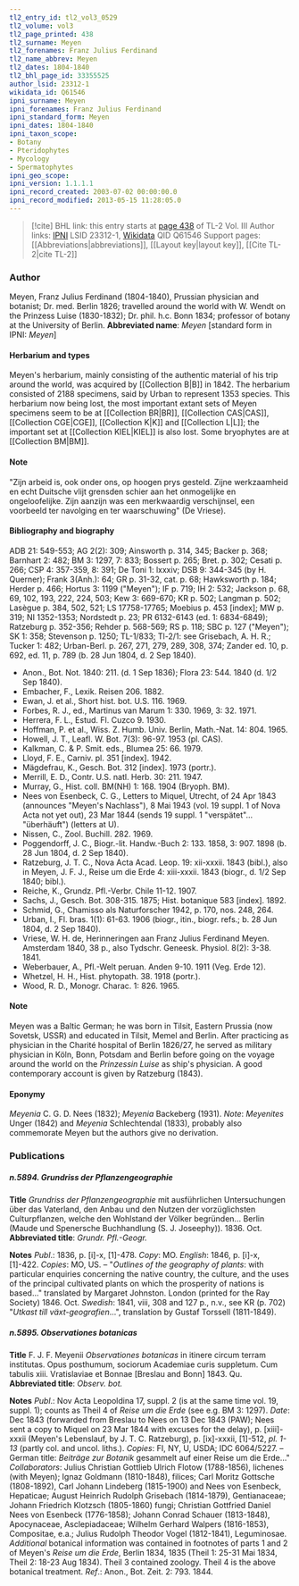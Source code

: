 ```yaml
---
tl2_entry_id: tl2_vol3_0529
tl2_volume: vol3
tl2_page_printed: 438
tl2_surname: Meyen
tl2_forenames: Franz Julius Ferdinand
tl2_name_abbrev: Meyen
tl2_dates: 1804-1840
tl2_bhl_page_id: 33355525
author_lsid: 23312-1
wikidata_id: Q61546
ipni_surname: Meyen
ipni_forenames: Franz Julius Ferdinand
ipni_standard_form: Meyen
ipni_dates: 1804-1840
ipni_taxon_scope: 
- Botany
- Pteridophytes
- Mycology
- Spermatophytes
ipni_geo_scope: 
ipni_version: 1.1.1.1
ipni_record_created: 2003-07-02 00:00:00.0
ipni_record_modified: 2013-05-15 11:28:05.0
---
```


> [!cite] BHL link: this entry starts at [page 438](https://www.biodiversitylibrary.org/page/33355525) of TL-2 Vol. III
> Author links: [IPNI](https://www.ipni.org/a/23312-1) LSID 23312-1, [Wikidata](https://www.wikidata.org/wiki/Q61546) QID Q61546
> Support pages: [[Abbreviations|abbreviations]], [[Layout key|layout key]], [[Cite TL-2|cite TL-2]]

### Author

Meyen, Franz Julius Ferdinand (1804-1840), Prussian physician and botanist; Dr. med. Berlin 1826; travelled around the world with W. Wendt on the Prinzess Luise (1830-1832); Dr. phil. h.c. Bonn 1834; professor of botany at the University of Berlin. 
**Abbreviated name**: *Meyen* \[standard form in IPNI: *Meyen*\]

#### Herbarium and types

Meyen's herbarium, mainly consisting of the authentic material of his trip around the world, was acquired by [[Collection B|B]] in 1842. The herbarium consisted of 2188 specimens, said by Urban to represent 1353 species. This herbarium now being lost, the most important extant sets of Meyen specimens seem to be at [[Collection BR|BR]], [[Collection CAS|CAS]], [[Collection CGE|CGE]], [[Collection K|K]] and [[Collection L|L]]; the important set at [[Collection KIEL|KIEL]] is also lost. Some bryophytes are at [[Collection BM|BM]].

#### Note

"Zijn arbeid is, ook onder ons, op hoogen prys gesteld. Zijne werkzaamheid en echt Duitsche vlijt grensden schier aan het onmogelijke en ongeloofelijke. Zijn aanzijn was een merkwaardig verschijnsel, een voorbeeld ter navolging en ter waarschuwing" (De Vriese).

#### Bibliography and biography

ADB 21: 549-553; AG 2(2): 309; Ainsworth p. 314, 345; Backer p. 368; Barnhart 2: 482; BM 3: 1297, 7: 833; Bossert p. 265; Bret. p. 302; Cesati p. 266; CSP 4: 357-359, 8: 391; De Toni 1: lxxxiv; DSB 9: 344-345 (by H. Querner); Frank 3(Anh.): 64; GR p. 31-32, cat. p. 68; Hawksworth p. 184; Herder p. 466; Hortus 3: 1199 ("Meyen"); IF p. 719; IH 2: 532; Jackson p. 68, 69, 102, 193, 222, 224, 503; Kew 3: 669-670; KR p. 502; Langman p. 502; Lasègue p. 384, 502, 521; LS 17758-17765; Moebius p. 453 \[index\]; MW p. 319; NI 1352-1353; Nordstedt p. 23; PR 6132-6143 (ed. 1: 6834-6849); Ratzeburg p. 352-356; Rehder p. 568-569; RS p. 118; SBC p. 127 ("Meyen"); SK 1: 358; Stevenson p. 1250; TL-1/833; Tl-2/1: see Grisebach, A. H. R.; Tucker 1: 482; Urban-Berl. p. 267, 271, 279, 289, 308, 374; Zander ed. 10, p. 692, ed. 11, p. 789 (b. 28 Jun 1804, d. 2 Sep 1840).
- Anon., Bot. Not. 1840: 211. (d. 1 Sep 1836); Flora 23: 544. 1840 (d. 1/2 Sep 1840).
- Embacher, F., Lexik. Reisen 206. 1882.
- Ewan, J. et al., Short hist. bot. U.S. 116. 1969.
- Forbes, R. J., ed., Martinus van Marum 1: 330. 1969, 3: 32. 1971.
- Herrera, F. L., Estud. Fl. Cuzco 9. 1930.
- Hoffman, P. et al., Wiss. Z. Humb. Univ. Berlin, Math.-Nat. 14: 804. 1965.
- Howell, J. T., Leafl. W. Bot. 7(3): 96-97. 1953 (pl. CAS).
- Kalkman, C. & P. Smit. eds., Blumea 25: 66. 1979.
- Lloyd, F. E., Carniv. pl. 351 \[index\]. 1942.
- Mägdefrau, K., Gesch. Bot. 312 \[index\]. 1973 (portr.).
- Merrill, E. D., Contr. U.S. natl. Herb. 30: 211. 1947.
- Murray, G., Hist. coll. BM(NH) 1: 168. 1904 (Bryoph. BM).
- Nees von Esenbeck, C. G., Letters to Miquel, Utrecht, of 24 Apr 1843 (announces "Meyen's Nachlass"), 8 Mai 1943 (vol. 19 suppl. 1 of Nova Acta not yet out), 23 Mar 1844 (sends 19 suppl. 1 "verspätet"... "überhäuft") (letters at U).
- Nissen, C., Zool. Buchill. 282. 1969.
- Poggendorff, J. C., Biogr.-lit. Handw.-Buch 2: 133. 1858, 3: 907. 1898 (b. 28 Jun 1804, d. 2 Sep 1840).
- Ratzeburg, J. T. C., Nova Acta Acad. Leop. 19: xii-xxxii. 1843 (bibl.), also in Meyen, J. F. J., Reise um die Erde 4: xiii-xxxii. 1843 (biogr., d. 1/2 Sep 1840; bibl.).
- Reiche, K., Grundz. Pfl.-Verbr. Chile 11-12. 1907.
- Sachs, J., Gesch. Bot. 308-315. 1875; Hist. botanique 583 \[index\]. 1892.
- Schmid, G., Chamisso als Naturforscher 1942, p. 170, nos. 248, 264.
- Urban, I., Fl. bras. 1(1): 61-63. 1906 (biogr., itin., biogr. refs.; b. 28 Jun 1804, d. 2 Sep 1840).
- Vriese, W. H. de, Herinneringen aan Franz Julius Ferdinand Meyen. Amsterdam 1840, 38 p., also Tydschr. Geneesk. Physiol. 8(2): 3-38. 1841.
- Weberbauer, A., Pfl.-Welt peruan. Anden 9-10. 1911 (Veg. Erde 12).
- Whetzel, H. H., Hist. phytopath. 38. 1918 (portr.).
- Wood, R. D., Monogr. Charac. 1: 826. 1965.

#### Note

Meyen was a Baltic German; he was born in Tilsit, Eastern Prussia (now Sovetsk, USSR) and educated in Tilsit, Memel and Berlin. After practicing as physician in the Charité hospital of Berlin 1826/27, he served as military physician in Köln, Bonn, Potsdam and Berlin before going on the voyage around the world on the *Prinzessin Luise* as ship's physician. A good contemporary account is given by Ratzeburg (1843).

#### Eponymy

*Meyenia* C. G. D. Nees (1832); *Meyenia* Backeberg (1931). *Note*: *Meyenites* Unger (1842) and *Meyenia* Schlechtendal (1833), probably also commemorate Meyen but the authors give no derivation.

### Publications

##### n.5894. Grundriss der Pflanzengeographie

**Title**
*Grundriss der Pflanzengeographie* mit ausführlichen Untersuchungen über das Vaterland, den Anbau und den Nutzen der vorzüglichsten Culturpflanzen, welche den Wohlstand der Völker begründen... Berlin (Maude und Spenersche Buchhandlung (S. J. Joseephy)). 1836. Oct.
**Abbreviated title**: *Grundr. Pfl.-Geogr.*

**Notes**
*Publ*.: 1836, p. \[i\]-x, \[1\]-478. *Copy*: MO.
*English*: 1846, p. \[i\]-x, \[1\]-422. *Copies*: MO, US. – "*Outlines of the geography of plants*: with particular enquiries concerning the native country, the culture, and the uses of the principal cultivated plants on which the prosperity of nations is based..." translated by Margaret Johnston. London (printed for the Ray Society) 1846. Oct.
*Swedish*: 1841, viii, 308 and 127 p., n.v., see KR (p. 702) "*Utkast till växt-geografien*...", translation by Gustaf Torssell (1811-1849).

##### n.5895. Observationes botanicas

**Title**
F. J. F. Meyenii *Observationes botanicas* in itinere circum terram institutas. Opus posthumum, sociorum Academiae curis suppletum. Cum tabulis xiii. Vratislaviae et Bonnae \[Breslau and Bonn\] 1843. Qu.
**Abbreviated title**: *Observ. bot.*

**Notes**
*Publ*.: Nov Acta Leopoldina 17, suppl. 2 (is at the same time vol. 19, suppl. 1); counts as Theil 4 of *Reise um die Erde* (see e.g. BM 3: 1297). *Date*: Dec 1843 (forwarded from Breslau to Nees on 13 Dec 1843 (PAW); Nees sent a copy to Miquel on 23 Mar 1844 with excuses for the delay), p. \[xiii\]-xxxii (Meyen's Lebenslauf, by J. T. C. Ratzeburg), p. \[ix\]-xxxii, \[1\]-512, *pl. 1-13* (partly col. and uncol. liths.). *Copies*: FI, NY, U, USDA; IDC 6064/5227. – German title: *Beiträge zur Botanik* gesammelt auf einer Reise um die Erde..."
*Collaborators*: Julius Christian Gottlieb Ulrich Flotow (1788-1856), lichenes (with Meyen); Ignaz Goldmann (1810-1848), filices; Carl Moritz Gottsche (1808-1892), Carl Johann Lindeberg (1815-1900) and Nees von Esenbeck, Hepaticae; August Heinrich Rudolph Grisebach (1814-1879), Gentianaceae; Johann Friedrich Klotzsch (1805-1860) fungi; Christian Gottfried Daniel Nees von Esenbeck (1776-1858); Johann Conrad Schauer (1813-1848), Apocynaceae, Asclepiadaceae; Wilhelm Gerhard Walpers (1816-1853), Compositae, e.a.; Julius Rudolph Theodor Vogel (1812-1841), Leguminosae.
*Additional* botanical information was contained in footnotes of parts 1 and 2 of Meyen's *Reise um die Erde*, Berlin 1834, 1835 (Theil 1: 25-31 Mai 1834, Theil 2: 18-23 Aug 1834). Theil 3 contained zoology. Theil 4 is the above botanical treatment.
*Ref*.: Anon., Bot. Zeit. 2: 793. 1844.

